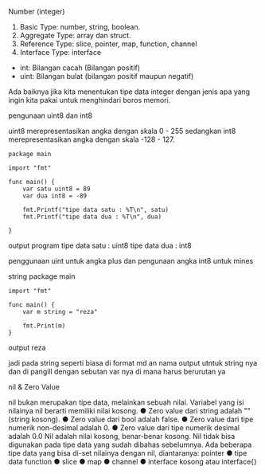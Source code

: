Number (integer)

1. Basic Type: number, string, boolean.
2. Aggregate Type: array dan struct.
3. Reference Type: slice, pointer, map, function, channel
4. Interface Type: interface

- int: Bilangan cacah (Bilangan positif)
- uint: Bilangan bulat (bilangan positif maupun
negatif)

Ada baiknya jika kita menentukan tipe data integer dengan jenis
apa yang ingin kita pakai untuk menghindari boros memori.


pengunaan uint8 dan int8

 uint8 merepresentasikan angka dengan skala 0 - 255 sedangkan
 int8 merepresentasikan angka dengan skala -128 - 127.

	package main

	import "fmt"

	func main() {
		var satu uint8 = 89
		var dua int8 = -89

		fmt.Printf("tipe data satu : %T\n", satu)
		fmt.Printf("tipe data dua : %T\n", dua)

	}

output program 
	tipe data satu : uint8
	tipe data dua : int8

penggunaan uint untuk angka plus dan pengunaan angka int8 untuk mines


string
	package main

	import "fmt"

	func main() {
		var m string = "reza"

		fmt.Print(m)
	}
output
	reza

jadi pada string seperti biasa di format md an nama output utntuk string nya dan di pangill dengan sebutan var nya di mana harus berurutan ya

nil & Zero Value

nil bukan merupakan tipe data, melainkan sebuah nilai. Variabel yang isi nilainya nil berarti memiliki nilai kosong.
	● Zero value dari string adalah "" (string kosong).
	● Zero value dari bool adalah false.
	● Zero value dari tipe numerik non-desimal adalah 0.
	● Zero value dari tipe numerik desimal adalah 0.0
Nil adalah nilai kosong, benar-benar kosong. Nil tidak bisa digunakan pada tipe data
yang sudah dibahas sebelumnya. Ada beberapa tipe data yang bisa di-set nilainya dengan nil, diantaranya:
pointer
	● tipe data function
	● slice
	● map
	● channel
	● interface kosong atau interface{}

